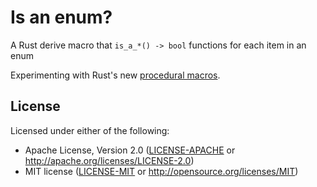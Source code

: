# Is an enum?

A Rust derive macro that `is_a_*() -> bool` functions for each item in an enum

Experimenting with Rust's new [procedural macros](https://doc.rust-lang.org/1.30.0/book/2018-edition/appendix-04-macros.html#procedural-macros-for-custom-derive).

## License

Licensed under either of the following:

* Apache License, Version 2.0 ([LICENSE-APACHE](LICENSE-APACHE) or http://apache.org/licenses/LICENSE-2.0)
* MIT license ([LICENSE-MIT](LICENSE-MIT) or http://opensource.org/licenses/MIT)
